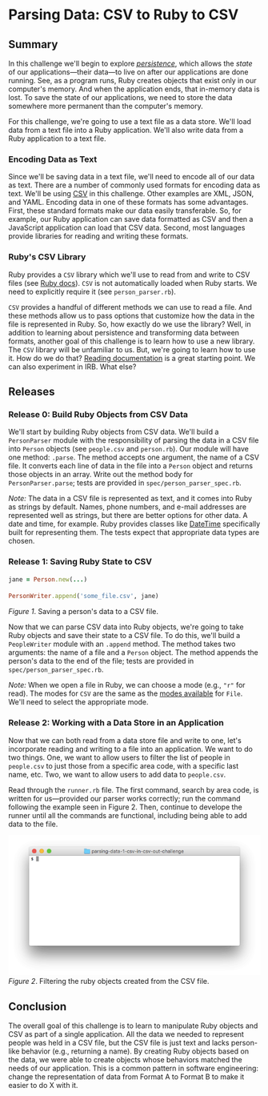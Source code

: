 # Parsing Data: CSV to Ruby to CSV

## Summary
In this challenge we'll begin to explore *[persistence][]*, which allows the *state* of our applications—their data—to live on after our applications are done running.  See, as a program runs, Ruby creates objects that exist only in our computer's memory.  And when the application ends, that in-memory data is lost.  To save the state of our applications, we need to store the data somewhere more permanent than the computer's memory.

For this challenge, we're going to use a text file as a data store.  We'll load data from a text file into a Ruby application.  We'll also write data from a Ruby application to a text file.

### Encoding Data as Text
Since we'll be saving data in a text file, we'll need to encode all of our data as text.  There are a number of commonly used formats for encoding data as text.  We'll be using [CSV][wikipedia csv] in this challenge.  Other examples are XML, JSON, and YAML.  Encoding data in one of these formats has some advantages.  First, these standard formats make our data easily transferable.  So, for example, our Ruby application can save data formatted as CSV and then a JavaScript application can load that CSV data.  Second, most languages provide libraries for reading and writing these formats.

### Ruby's CSV Library
Ruby provides a `CSV` library which we'll use to read from and write to CSV files (see [Ruby docs][ruby docs csv]).  `CSV` is not automatically loaded when Ruby starts.  We need to explicitly require it (see `person_parser.rb`).

`CSV` provides a handful of different methods we can use to read a file.  And these methods allow us to pass options that customize how the data in the file is represented in Ruby.  So, how exactly do we use the library?  Well, in addition to learning about persistence and transforming data between formats, another goal of this challenge is to learn how to use a new library.  The `CSV` library will be unfamiliar to us.  But, we're going to learn how to use it.  How do we do that?  [Reading documentation][] is a great starting point.  We can also experiment in IRB.  What else?  


## Releases
### Release 0: Build Ruby Objects from CSV Data
We'll start by building Ruby objects from CSV data.  We'll build a `PersonParser` module with the responsibility of parsing the data in a CSV file into `Person` objects (see `people.csv` and `person.rb`).  Our module will have one method:  `.parse`.  The method accepts one argument, the name of a CSV file.  It converts each line of data in the file into a `Person` object and returns those objects in an array.  Write out the method body for `PersonParser.parse`; tests are provided in `spec/person_parser_spec.rb`.

*Note:*  The data in a CSV file is represented as text, and it comes into Ruby as strings by default.  Names, phone numbers, and e-mail addresses are represented well as strings, but there are better options for other data.  A date and time, for example.  Ruby provides classes like [DateTime][] specifically built for representing them.  The tests expect that appropriate data types are chosen.


### Release 1: Saving Ruby State to CSV
```ruby
jane = Person.new(...)

PersonWriter.append('some_file.csv', jane)
```
*Figure 1*.  Saving a person's data to a CSV file.

Now that we can parse CSV data into Ruby objects, we're going to take Ruby objects and save their state to a CSV file.  To do this, we'll build a `PeopleWriter` module with an `.append` method.  The method takes two arguments:  the name of a file and a `Person` object.  The method appends the person's data to the end of the file; tests are provided in `spec/person_parser_spec.rb`.

*Note:* When we open a file in Ruby, we can choose a mode (e.g., `"r"` for read).  The modes for `CSV` are the same as the [modes available][ruby file modes] for `File`.  We'll need to select the appropriate mode.


### Release 2: Working with a Data Store in an Application
Now that we can both read from a data store file and write to one, let's incorporate reading and writing to a file into an application.  We want to do two things.  One, we want to allow users to filter the list of people in `people.csv` to just those from a specific area code, with a specific last name, etc.  Two, we want to allow users to add data to `people.csv`.

Read through the `runner.rb` file.  The first command, search by area code, is written for us—provided our parser works correctly; run the command following the example seen in Figure 2.  Then, continue to develope the runner until all the commands are functional, including being able to add data to the file.

![runner animation](readme-assets/runner_animation.gif)  
*Figure 2*.  Filtering the ruby objects created from the CSV file.


## Conclusion
The overall goal of this challenge is to learn to manipulate Ruby objects and CSV as part of a single application. All the data we needed to represent people was held in a CSV file, but the CSV file is just text and lacks person-like behavior (e.g., returning a name).  By creating Ruby objects based on the data, we were able to create objects whose behaviors matched the needs of our application. This is a common pattern in software engineering: change the representation of data from Format A to Format B to make it easier to do X with it.

[DateTime]: https://ruby-doc.org/stdlib-2.4.0/libdoc/date/rdoc/DateTime.html
[DateTime.parse]: http://www.ruby-doc.org/stdlib-2.4.0/libdoc/date/rdoc/DateTime.html#method-c-parse
[persistence]: https://en.wikipedia.org/wiki/Persistence_(computer_science)
[reading documentation]: http://www.rubyletter.com/blog/2017/02/15/how-to-read-ruby-documentation.html
[ruby docs csv]: http://ruby-doc.org/stdlib-2.4.0/libdoc/csv/rdoc/CSV.html
[ruby file modes]: http://ruby-doc.org/core-2.4.0/IO.html#method-c-new-label-IO+Open+Mode
[wikipedia csv]: https://en.wikipedia.org/wiki/Comma-separated_values
